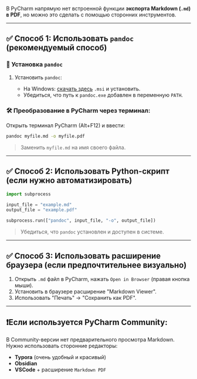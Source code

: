 В PyCharm напрямую нет встроенной функции **экспорта Markdown (`.md`) в PDF**, но можно это сделать
с помощью сторонних инструментов.

---

## ✅ **Способ 1: Использовать `pandoc` (рекомендуемый способ)**

### 🔧 Установка `pandoc`

1. Установить `pandoc`:

   * На Windows: [скачать здесь](https://github.com/jgm/pandoc/releases) `.msi` и установить.
   * Убедиться, что путь к `pandoc.exe` добавлен в переменную `PATH`.

### 🛠 Преобразование в PyCharm через терминал:

Открыть терминал PyCharm (Alt+F12) и ввести:

```bash
pandoc myfile.md -o myfile.pdf
```

> Заменить `myfile.md` на имя своего файла.

---

## ✅ **Способ 2: Использовать Python-скрипт (если нужно автоматизировать)**

```python
import subprocess

input_file = "example.md"
output_file = "example.pdf"

subprocess.run(["pandoc", input_file, "-o", output_file])
```

> Убедиться, что `pandoc` установлен и доступен в системе.

---

## ✅ **Способ 3: Использовать расширение браузера (если предпочтительнее визуально)**

1. Открыть `.md` файл в PyCharm, нажать `Open in Browser` (правая кнопка мыши).
2. Установить в браузере расширение "Markdown Viewer".
3. Использовать "Печать" → "Сохранить как PDF".

---

## ❗️Если используется PyCharm Community:

В Community-версии нет предварительного просмотра Markdown. Нужно использовать сторонние редакторы:

* **Typora** (очень удобный и красивый)
* **Obsidian**
* **VSCode** + расширение `Markdown PDF`
